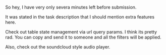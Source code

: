 So hey, I have very only severa minutes left before submission.

It was stated in the task description that I should mention extra features here.

Check out table state management via url query params. I think its pretty rad. You can copy and send it to someone and all the filters will be applied.

Also, check out the soundcloud style audio player.
